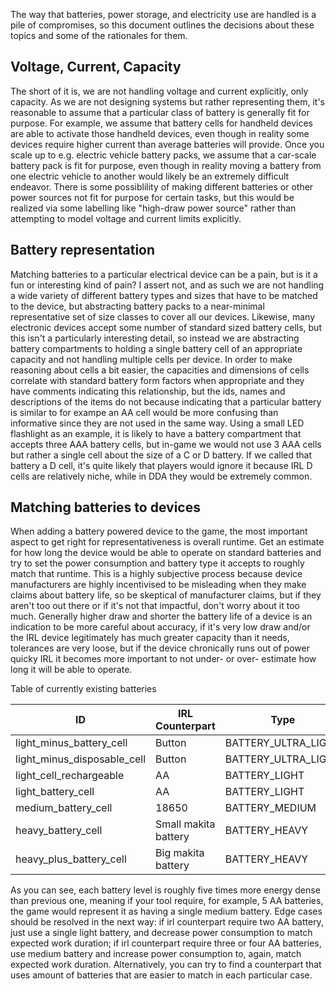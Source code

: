 The way that batteries, power storage, and electricity use are handled is a pile of compromises, so this document outlines the decisions about these topics and some of the rationales for them.

## Voltage, Current, Capacity
The short of it is, we are not handling voltage and current explicitly, only capacity.
As we are not designing systems but rather representing them, it's reasonable to assume that a particular class of battery is generally fit for purpose.
For example, we assume that battery cells for handheld devices are able to activate those handheld devices, even though in reality some devices require higher current than average batteries will provide.  Once you scale up to e.g. electric vehicle battery packs, we assume that a car-scale battery pack is fit for purpose, even though in reality moving a battery from one electric vehicle to another would likely be an extremely difficult endeavor.
There is some possiblility of making different batteries or other power sources not fit for purpose for certain tasks, but this would be realized via some labelling like "high-draw power source" rather than attempting to model voltage and current limits explicitly.

## Battery representation
Matching batteries to a particular electrical device can be a pain, but is it a fun or interesting kind of pain? I assert not, and as such we are not handling a wide variety of different battery types and sizes that have to be matched to the device, but abstracting battery packs to a near-minimal representative set of size classes to cover all our devices.
Likewise, many electronic devices accept some number of standard sized battery cells, but this isn't a particularly interesting detail, so instead we are abstracting battery compartments to holding a single battery cell of an appropriate capacity and not handling multiple cells per device.
In order to make reasoning about cells a bit easier, the capacities and dimensions of cells correlate with standard battery form factors when appropriate and they have comments indicating this relationship, but the ids, names and descriptions of the items do not because indicating that a particular battery is similar to for exampe an AA cell would be more confusing than informative since they are not used in the same way. Using a small LED flashlight as an example, it is likely to have a battery compartment that accepts three AAA battery cells, but in-game we would not use 3 AAA cells but rather a single cell about the size of a C or D battery. If we called that battery a D cell, it's quite likely that players would ignore it because IRL D cells are relatively niche, while in DDA they would be extremely common.

## Matching batteries to devices
When adding a battery powered device to the game, the most important aspect to get right for representativeness is overall runtime. Get an estimate for how long the device would be able to operate on standard batteries and try to set the power consumption and battery type it accepts to roughly match that runtime.  This is a highly subjective process because device manufacturers are highly incentivised to be misleading when they make claims about battery life, so be skeptical of manufacturer claims, but if they aren't too out there or if it's not that impactful, don't worry about it too much. Generally higher draw and shorter the battery life of a device is an indication to be more careful about accuracy, if it's very low draw and/or the IRL device legitimately has much greater capacity than it needs, tolerances are very loose, but if the device chronically runs out of power quicky IRL it becomes more important to not under- or over- estimate how long it will be able to operate.

Table of currently existing batteries

| ID                          | IRL Counterpart      | Type                 | Energy |
|-----------------------------|----------------------|----------------------|--------|
| light_minus_battery_cell    | Button               | BATTERY_ULTRA_LIGHT  | 2 kJ   |
| light_minus_disposable_cell | Button               | BATTERY_ULTRA_LIGHT  | 2 kJ   |
| light_cell_rechargeable     | AA                   | BATTERY_LIGHT        | 10 kJ  |
| light_battery_cell          | AA                   | BATTERY_LIGHT        | 16 kJ  |
| medium_battery_cell         | 18650                | BATTERY_MEDIUM       | 56 kJ  |
| heavy_battery_cell          | Small makita battery | BATTERY_HEAVY        | 259 kJ |
| heavy_plus_battery_cell     | Big makita battery   | BATTERY_HEAVY        | 503 kJ |

As you can see, each battery level is roughly five times more energy dense than previous one, meaning if your tool require, for example, 5 AA batteries, the game would represent it as having a single medium battery. Edge cases should be resolved in the next way: if irl counterpart require two AA battery, just use a single light battery, and decrease power consumption to match expected work duration; if irl counterpart require three or four AA batteries, use medium battery and increase power consumption to, again, match expected work duration.
Alternatively, you can try to find a counterpart that uses amount of batteries that are easier to match in each particular case.